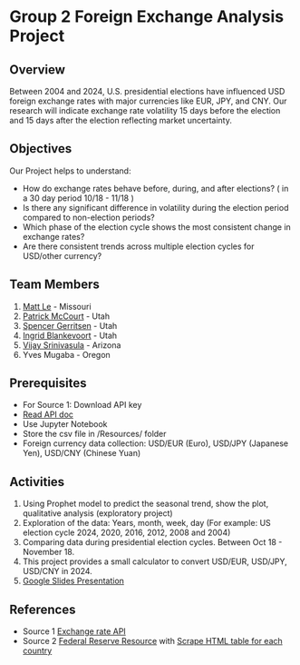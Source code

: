 # Group 2 Foreign Exchange Analysis Project

## Overview 
Between 2004 and 2024, U.S. presidential elections have influenced USD foreign exchange rates with major currencies like EUR, JPY, and CNY. Our research will indicate exchange rate volatility 15 days before the election and 15 days after the election reflecting market uncertainty. 

## Objectives
Our Project helps to understand:
- How do exchange rates behave before, during, and after elections? ( in a 30 day period 10/18 - 11/18 )
- Is there any significant difference in volatility during the election period compared to non-election periods?
- Which phase of the election cycle shows the most consistent change in exchange rates?
- Are there consistent trends across multiple election cycles for USD/other currency?

## Team Members
1. [Matt Le](https://github.com/mattledevs) - Missouri
2. [Patrick McCourt](https://github.com/patrickjm7) - Utah
3. [Spencer Gerritsen](https://github.com/sppencerr) - Utah
4. [Ingrid Blankevoort](https://github.com/AIBC2024) - Utah
5. [Vijay Srinivasula](https://github.com/vijaysrini-1982) - Arizona
6. Yves Mugaba - Oregon

## Prerequisites
- For Source 1: Download API key
- [Read API doc](https://www.exchangerate-api.com/docs/overview)
- Use Jupyter Notebook
- Store the csv file in /Resources/ folder
- Foreign currency data collection: USD/EUR (Euro), USD/JPY (Japanese Yen), USD/CNY (Chinese Yuan)

## Activities
1. Using Prophet model to predict the seasonal trend, show the plot, qualitative analysis (exploratory project)
2. Exploration of the data:
Years, month, week, day (For example: US election cycle 2024, 2020, 2016, 2012, 2008 and 2004)
3. Comparing data during presidential election cycles. Between Oct 18 - November 18.
4. This project provides a small calculator to convert USD/EUR, USD/JPY, USD/CNY in 2024.
5. [Google Slides Presentation](https://docs.google.com/presentation/d/1-d574a8OJdIFsXGoa078BxuTmT_EhNgnVtsYezYIVM4/edit?usp=sharing)

## References
- Source 1 [Exchange rate API](https://app.exchangerate-api.com/sign-up)
- Source 2 [Federal Reserve Resource](https://www.federalreserve.gov/data.htm) with [Scrape HTML table for each country](https://www.federalreserve.gov/releases/h10/hist/)
